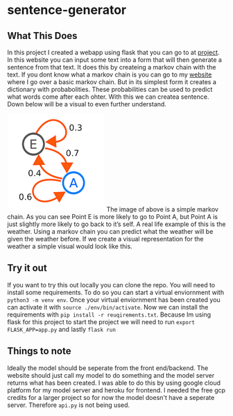 # sentence-generator


## What This Does
In this project I created a webapp using flask that you can go to at [project](https://github.com/GaelGil/markov-app).
In this website you can input some text into a form that will then generate a sentence from that text. It does this by createing a markov chain with the text. If you dont know what a markov chain is you can go to my [website](https://gaelgil.github.io/my_markov_chain/) where I go over a basic markov chain. But in its simplest form it creates a dictionary with probabolities. These probabilities can be used to predict what words come after each ohter. With this we can createa sentence. Down below will be a visual to even further understand. 

![image of markov chain](./chain.png)
The image of above is a simple markov chain. As you can see Point E is more likely to go to Point A, but Point A is just slightly more likely to go back to it’s self. A real life example of this is the weather. Using a markov chain you can predict what the weather will be given the weather before. If we create a visual representation for the weather a simple visual would look like this.


## Try it out
If you want to try this out locally you can clone the repo. You will need to install some requirements. To do so you can start a virtual enviornment with `python3 -m venv env`. Once your virtual enviornment has been created you can activate it with `source ./env/bin/activate`. Now we can install the requirements with `pip install -r reuqirements.txt`. Because Im using flask for this project to start the project we will need to run `export FLASK_APP=app.py` and lastly `flask run`


## Things to note
Ideally the model should be seperate from the front end/backend. The website should just call my model to do something and the model server returns what has been created. I was able to do this by using google cloud platform for my model server and heroku for frontend. I needed the free gcp credits for a larger project so for now the model doesn't have a seperate server. Therefore `api.py` is not being used.